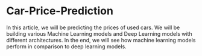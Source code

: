 # Car-Price-Prediction
In this article, we will be predicting the prices of used cars. We will be building various Machine Learning models and Deep Learning models with different architectures. In the end, we will see how machine learning models perform in comparison to deep learning models.
